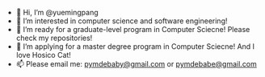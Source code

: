 - 👋 Hi, I’m @yuemingpang
- 👀 I’m interested in computer science and software engineering!
- 🌱 I’m ready for a graduate-level program in Computer Sciecne! Please check my repositories!
- 💞️ I’m applying for a master degree program in Computer Sciecne! And I love Hosico Cat!
- 📫 Please email me: pymdebaby@gmail.com or pymdebabe@gmail.com

<!---
yuemingpang/yuemingpang is a ✨ special ✨ repository because its `README.md` (this file) appears on your GitHub profile.
You can click the Preview link to take a look at your changes.
--->
